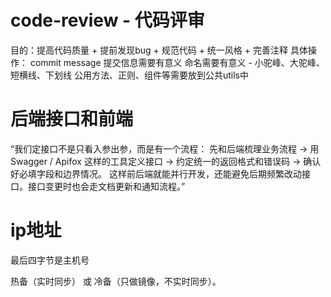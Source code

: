 # code-review - 代码评审
目的：提高代码质量 + 提前发现bug + 规范代码 + 统一风格 + 完善注释
具体操作：
commit message 提交信息需要有意义
命名需要有意义 - 小驼峰、大驼峰、短横线、下划线
公用方法、正则、组件等需要放到公共utils中

# 后端接口和前端
“我们定接口不是只看入参出参，而是有一个流程：
先和后端梳理业务流程 → 用 Swagger / Apifox 这样的工具定义接口 → 约定统一的返回格式和错误码 → 确认好必填字段和边界情况。
这样前后端就能并行开发，还能避免后期频繁改动接口。接口变更时也会走文档更新和通知流程。”

# ip地址
最后四字节是主机号

热备（实时同步） 或 冷备（只做镜像，不实时同步）。